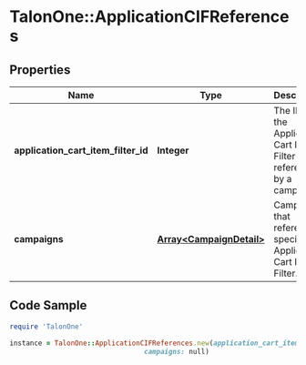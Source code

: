 # TalonOne::ApplicationCIFReferences

## Properties

Name | Type | Description | Notes
------------ | ------------- | ------------- | -------------
**application_cart_item_filter_id** | **Integer** | The ID of the Application Cart Item Filter that is referenced by a campaign. | [optional] 
**campaigns** | [**Array&lt;CampaignDetail&gt;**](CampaignDetail.md) | Campaigns that reference a speciifc Application Cart Item Filter. | [optional] 

## Code Sample

```ruby
require 'TalonOne'

instance = TalonOne::ApplicationCIFReferences.new(application_cart_item_filter_id: 322,
                                 campaigns: null)
```


